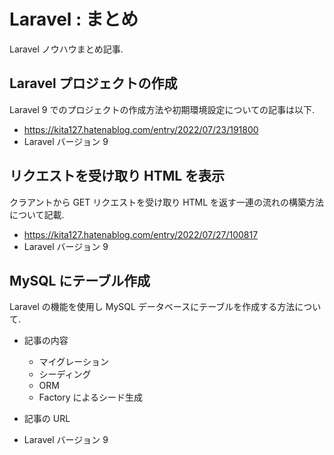 # Laravel : まとめ

Laravel ノウハウまとめ記事. 

## Laravel プロジェクトの作成

Laravel 9 でのプロジェクトの作成方法や初期環境設定についての記事は以下. 

* https://kita127.hatenablog.com/entry/2022/07/23/191800
* Laravel バージョン 9


## リクエストを受け取り HTML を表示

クラアントから GET リクエストを受け取り HTML を返す一連の流れの構築方法について記載. 

* https://kita127.hatenablog.com/entry/2022/07/27/100817
* Laravel バージョン 9

## MySQL にテーブル作成

Laravel の機能を使用し MySQL データベースにテーブルを作成する方法について. <br>

* 記事の内容
    * マイグレーション
    * シーディング
    * ORM
    * Factory によるシード生成


* 記事の URL
* Laravel バージョン 9
